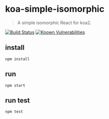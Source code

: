 # koa-simple-isomorphic

> A simple isomorphic React for koa2.

[![Build Status](https://travis-ci.org/emn178/js-md5.svg?branch=master)](https://travis-ci.org/emn178/js-md5)
[![Known Vulnerabilities](https://snyk.io/test/github/addhome2001/koa-simple-isomorphic/badge.svg)](https://snyk.io/test/github/addhome2001/koa-simple-isomorphic)

## install

```
npm install
```
## run
```
npm start
```
## run test
```
npm test
```
